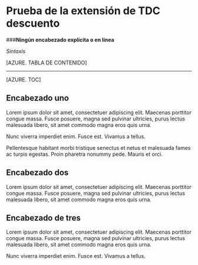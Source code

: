<properties linkid="example-toc-extension-no-heading" urlDisplayName="TOC Markdown Extension Test" pageTitle="Prueba de la extensión de TDC descuento" title="TOC Markdown Extension Test" metaKeywords="southworks" description="Comprueba si la extensión de descuento de tabla de Contenido." metaCanonical="" disqusComments="1" umbracoNaviHide="0" writer="f2bo" documentationCenter="" services="" solutions="" authors="" videoId="" scriptId="" />

# Prueba de la extensión de TDC descuento

###**Ningún encabezado explícita o en línea**

*Sintaxis*

&lbrack;AZURE. TABLA DE CONTENIDO&rbrack;

<hr />

[AZURE. TOC]

## Encabezado uno
Lorem ipsum dolor sit amet, consectetuer adipiscing elit. Maecenas porttitor congue massa. Fusce posuere, magna sed pulvinar ultricies, purus lectus malesuada libero, sit amet commodo magna eros quis urna.

Nunc viverra imperdiet enim. Fusce est. Vivamus a tellus.

Pellentesque habitant morbi tristique senectus et netus et malesuada fames ac turpis egestas. Proin pharetra nonummy pede. Mauris et orci.

## Encabezado dos
Lorem ipsum dolor sit amet, consectetuer adipiscing elit. Maecenas porttitor congue massa. Fusce posuere, magna sed pulvinar ultricies, purus lectus malesuada libero, sit amet commodo magna eros quis urna.

## Encabezado de tres
Lorem ipsum dolor sit amet, consectetuer adipiscing elit. Maecenas porttitor congue massa. Fusce posuere, magna sed pulvinar ultricies, purus lectus malesuada libero, sit amet commodo magna eros quis urna.

Nunc viverra imperdiet enim. Fusce est. Vivamus a tellus.
